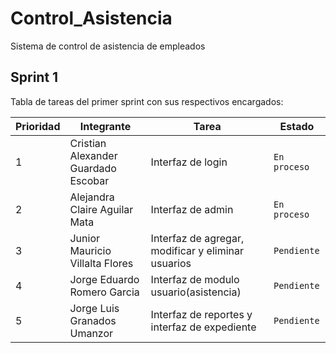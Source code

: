 # Control_Asistencia
Sistema de control de asistencia de empleados

## Sprint 1

Tabla de tareas del primer sprint con sus respectivos encargados:

|Prioridad|         Integrante       |Tarea                        |Estado                       |
|----------------|----------------|-------------------------------|-----------------------------|
|1|Cristian Alexander Guardado Escobar        |Interfaz de login|`En proceso`|
|2|Alejandra Claire Aguilar Mata|Interfaz de admin|`En proceso`
|3|Junior Mauricio Villalta Flores|Interfaz de agregar, modificar y eliminar usuarios| `Pendiente`
|4|Jorge Eduardo Romero Garcia|Interfaz de modulo usuario(asistencia)| `Pendiente`|
|5|Jorge Luis Granados Umanzor        |Interfaz de reportes y interfaz de expediente |`Pendiente`|





